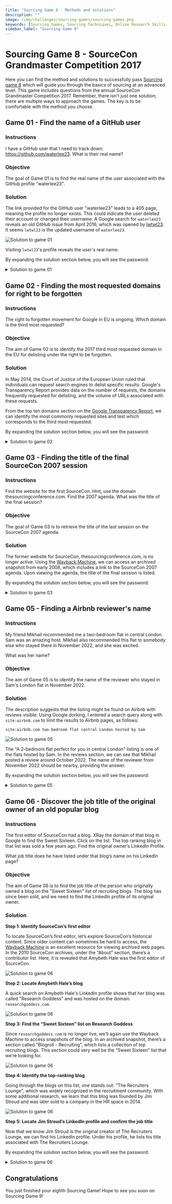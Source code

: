 ```yaml
---
title: "Sourcing Game 8 - Methods and solutions"
description: ""
image: /img/challenges/sourcing-games/sourcing-games.png
keywords: [Sourcing Games, Sourcing Techniques, Online Research Skills, OSINT]
sidebar_label: "Sourcing Game 8"
---
```


# Sourcing Game 8 - SourceCon Grandmaster Competition 2017

Here you can find the method and solutions to successfully pass [Sourcing game 8](https://sourcing.games/sourcing-challenge-2017/) which will guide you through the basics of sourcing at an advanced level. This game includes questions from the annual SourceCon Grandmaster Competition 2017. Remember, there isn't just one solution; there are multiple ways to approach the games. The key is to be comfortable with the method you choose.

## Game 01 - Find the name of a GitHub user

### Instructions

I have a GitHub user that I need to track down: https://github.com/waterlee23. What is their real name?

### Objective

The goal of Game 01 is to find the real name of the user associated with the GitHub profile "waterlee23".

### Solution

The link provided for the GitHub user "waterlee23" leads to a 405 page, meaning the profile no longer exists. This could indicate the user deleted their account or changed their username. A Google search for `waterlee23` reveals an old GitHub issue from April 2016, which was opened by [lwtwl23](https://github.com/lwtwl23). It seems `lwtwl23` is the updated username of `waterlee23`.

![Solution to game 01](/img/challenges/sourcing-games/game-8/sourcing-games-8-01-1.png "Solution to game 01")

Visiting `lwtwl23`'s profile reveals the user's real name.

By expanding the solution section below, you will see the password:

<details>
<summary>Solution to game 01</summary>

The real name of "waterlee23" is Wentao Li.

![Solution to game 01](/img/challenges/sourcing-games/game-8/sourcing-games-8-01-2.png "Solution to game 01")

The password to reach the next level is "**wentaoli**".

</details>

## Game 02 - Finding the most requested domains for right to be forgotten

### Instructions

The right to forgotten movement for Google in EU is ongoing. Which domain is the third most requested? 

### Objective

The aim of Game 02 is to identify the 2017 third most requested domain in the EU for delisting under the right to be forgotten.

### Solution

In May 2014, the Court of Justice of the European Union ruled that individuals can request search engines to delist specific results. Google's Transparency Report provides data on the number of requests, the domains frequently requested for delisting, and the volume of URLs associated with these requests.

From the top ten domains section on the [Google Transparency Report](https://transparencyreport.google.com/eu-privacy/overview), we can identify the most commonly requested sites and test which corresponds to the third most requested.

By expanding the solution section below, you will see the password:

<details>
<summary>Solution to game 02</summary>

In 2017, the third most requested domain has been youtube.com for the EU's right to be forgotten requests.

![Solution to game 02](/img/challenges/sourcing-games/game-8/sourcing-games-8-02.png "Solution to game 02")

The password to reach the next level is "**youtube**".

</details>

## Game 03 - Finding the title of the final SourceCon 2007 session

### Instructions

Find the website for the first SourceCon. 
Hint, use the domain thesourcingconference.com. Find the 2007 agenda. What was the title of the final session?

### Objective

The goal of Game 03 is to retrieve the title of the last session on the SourceCon 2007 agenda.

### Solution

The former website for SourceCon, thesourcingconference.com, is no longer active. Using the [Wayback Machine](https://web.archive.org/), we can access an archived snapshot from early 2008, which includes a link to the SourceCon 2007 agenda. Upon viewing the agenda, the title of the final session is listed.

By expanding the solution section below, you will see the password:

<details>
<summary>Solution to game 03</summary>

The title of the final session of the 2007 SourceCon was "Sourcing: Phone vs. Internet".

![Solution to game 03](/img/challenges/sourcing-games/game-8/sourcing-games-8-03.png "Solution to game 03")

The password to reach the next level is "**internet**".

</details>

## Game 05 - Finding a Airbnb reviewer's name

### Instructions

My friend Mikhail recommended me a two-bedroom flat in central London. Sam was an amazing host. Mikhail also recommended this flat to somebody else who stayed there in November 2022, and she was excited.

What was her name? 

### Objective

The aim of Game 05 is to identify the name of the reviewer who stayed in Sam's London flat in November 2022.

### Solution

The description suggests that the listing might be found on Airbnb with reviews visible. Using Google dorking, I entered a search query along with `site:airbnb.com` to limit the results to Airbnb pages, as follows:

`site:airbnb.com two-bedroom flat central London hosted by Sam`

![Solution to game 05](/img/challenges/sourcing-games/game-8/sourcing-games-8-05-1.png "Solution to game 05")

The "A 2-bedroom flat perfect for you in central London" listing is one of the flats hosted by Sam. In the reviews section, we can see that Mikhail posted a review around October 2022. The name of the reviewer from November 2022 should be nearby, providing the answer.

By expanding the solution section below, you will see the password:

<details>
<summary>Solution to game 05</summary>

The reviewer who stayed in Sam’s flat in November 2022 is Rhonda.

![Solution to game 05](/img/challenges/sourcing-games/game-8/sourcing-games-8-05-2.png "Solution to game 05")

![Solution to game 05](/img/challenges/sourcing-games/game-8/sourcing-games-8-05-3.png "Solution to game 05")

The password to reach the next level is "**rhonda**".

</details>

## Game 06 - Discover the job title of the original owner of an old popular blog

### Instructions

The first editor of SourceCon had a blog. XRay the domain of that blog in Google to find the Sweet Sixteen. Click on the list. The top ranking blog in that list was sold a few years ago. Find the original owner’s LinkedIn Profile.

What job title does he have listed under that blog’s name on his LinkedIn page?

### Objective

The aim of Game 06 is to find the job title of the person who originally owned a blog on the "Sweet Sixteen" list of recruiting blogs. The blog has since been sold, and we need to find the LinkedIn profile of its original owner.

### Solution

**Step 1: Identify SourceCon’s first editor**

To locate SourceCon’s first editor, let’s explore SourceCon’s historical content. Since older content can sometimes be hard to access, the [Wayback Machine](https://web.archive.org/) is an excellent resource for viewing archived web pages. In the 2010 SourceCon archives, under the “About” section, there’s a contributor list. Here, it is revealed that Amybeth Hale was the first editor of SourceCon.

![Solution to game 06](/img/challenges/sourcing-games/game-8/sourcing-games-8-06-1.png "Solution to game 06")

**Step 2: Locate Amybeth Hale’s blog**

A quick search on Amybeth Hale's LinkedIn profile shows that her blog was called "Research Goddess" and was hosted on the domain `researchgoddess.com`.

![Solution to game 06](/img/challenges/sourcing-games/game-8/sourcing-games-8-06-2.png "Solution to game 06")

**Step 3: Find the “Sweet Sixteen” list on Research Goddess**

Since `researchgoddess.com` is no longer live, we’ll again use the Wayback Machine to access snapshots of the blog. In an archived snapshot, there’s a section called "Blogroll - Recruiting", which lists a collection of top recruiting blogs. This section could very well be the “Sweet Sixteen” list that we’re looking for.

![Solution to game 06](/img/challenges/sourcing-games/game-8/sourcing-games-8-06-3.png "Solution to game 06")

**Step 4: Identify the top-ranking blog**

Going through the blogs on this list, one stands out: "The Recruiters Lounge", which was widely recognized in the recruitment community. With some additional research, we learn that this blog was founded by Jim Stroud and was later sold to a company in the HR space in 2014.

![Solution to game 06](/img/challenges/sourcing-games/game-8/sourcing-games-8-06-4.png "Solution to game 06")

**Step 5: Locate Jim Stroud’s LinkedIn profile and confirm the job title**

Now that we know Jim Stroud is the original creator of The Recruiters Lounge, we can find his LinkedIn profile. Under his profile, he lists his title associated with The Recruiters Lounge.

By expanding the solution section below, you will see the password:

<details>
<summary>Solution to game 06</summary>

Jim Stroud’s LinkedIn title associated with The Recruiters Lounge is "entrepreneur".

![Solution to game 06](/img/challenges/sourcing-games/game-8/sourcing-games-8-06-5.png "Solution to game 06")

The password to reach the next level is "**entrepreneur**".

</details>

## Congratulations

You just finished your eighth Sourcing Game! Hope to see you soon on Sourcing Game 9!
